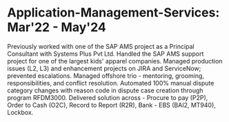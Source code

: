 # Application-Management-Services: Mar'22 - May'24
Previously worked with one of the SAP AMS project as a Principal Consultant with Systems Plus Pvt Ltd.
Handled the SAP AMS support project for one of the largest kids' apparel companies.
Managed production issues (L2, L3) and enhancement projects on JIRA and ServiceNow; prevented escalations.
Managed offshore trio - mentoring, grooming, responsibilities, and conflict resolution.
Automated 100% manual dispute category changes with reason code in dispute case creation through program RFDM3000.
Delivered solution across - Procure to pay (P2P), Order to Cash (O2C), Record to Report (R2R), Bank - EBS (BAI2, MT940), Lockbox.
